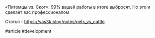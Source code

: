 «Питомцы vs. Скот». 99% вашей работы в итоге выбросят. Но это и сделает вас профессионалом

Статья - https://vas3k.blog/notes/pets_vs_cattle

#article #development